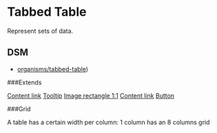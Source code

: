 # Tabbed Table

Represent sets of data. 

## DSM
* [organisms/tabbed-table](https://ultimaker.invisionapp.com/dsm/ultimaker/ultimaker-com/asset/components/5cb08bca1ca6910429654079))

###Extends

[Content link](https://ultimaker.invisionapp.com/dsm/ultimaker/ultimaker-com/asset/components/5ca743d2789f90fc5066fd0a)
[Tooltip](https://ultimaker.invisionapp.com/dsm/ultimaker/ultimaker-com/asset/components/5cb999365ad7d878cd71dfa6)
[Image rectangle 1:1](https://ultimaker.invisionapp.com/dsm/ultimaker/ultimaker-com/asset/components/5c4b1d4c82884b3828ee7b9c)
[Content link](https://ultimaker.invisionapp.com/dsm/ultimaker/ultimaker-com/asset/components/5c514791d577172f1b47aa49)
[Button](https://ultimaker.invisionapp.com/dsm/ultimaker/ultimaker-com/asset/components/5be413e1b250b10011a46961)


###Grid

A table has a certain width per column:
1 column has an 8 columns grid
